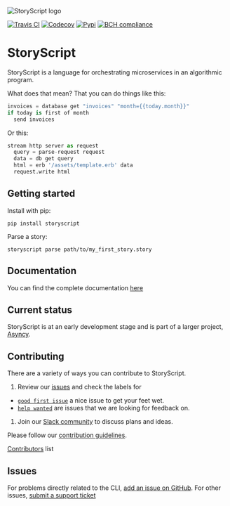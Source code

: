 ![StoryScript logo](https://s3.amazonaws.com/asnycy/storyscript.png)

[![Travis CI](https://secure.travis-ci.org/asyncy/storyscript.svg?branch=master)](http://travis-ci.org/asyncy/storyscript) [![Codecov](https://codecov.io/gh/asyncy/storyscript/branch/master/graphs/badge.svg)](https://codecov.io/github/asyncy/storyscript) [![Pypi](https://img.shields.io/pypi/v/storyscript.svg)](https://pypi.python.org/pypi?%3Aaction=pkg_edit&name=storyscript) [![BCH compliance](https://bettercodehub.com/edge/badge/asyncy/storyscript?branch=master)](https://bettercodehub.com/results/asyncy/storyscript)

# StoryScript

StoryScript is a language for orchestrating microservices in an algorithmic program.

What does that mean? That you can do things like this:

```python
invoices = database get "invoices" "month={{today.month}}"
if today is first of month
  send invoices
```

Or this:

```python
stream http server as request
  query = parse-request request
  data = db get query
  html = erb '/assets/template.erb' data
  request.write html
```

## Getting started

Install with pip:

```
pip install storyscript
```

Parse a story:
```
storyscript parse path/to/my_first_story.story
```

## Documentation

You can find the complete documentation [here](http://storyscript.readthedocs.io/en)

## Current status

StoryScript is at an early development stage and  is part of a larger project, [Asyncy](https://github.com/Asyncy). 

## Contributing

There are a variety of ways you can contribute to StoryScript.

1. Review our [issues](https://github.com/asyncy/storyscript/issues) and check the labels for
  - [`good first issue`](https://github.com/asyncy/storyscript/issues?q=is%3Aopen+is%3Aissue+label%3A%22good+first+issue%22) a nice issue to get your feet wet.
  - [`help wanted`](https://github.com/asyncy/storyscript/issues?q=is%3Aopen+is%3Aissue+label%3A%22help+wanted%22) are issues that we are looking for feedback on.
1. Join our [Slack community](https://join.slack.com/t/asyncy/shared_invite/enQtMjgxODI2NzEyMjc5LWJiZDg1YzFkYzVhZmVlYTk2MGRmYjcxNzYwMmU4NWYwYTZkZDhlMzkwNTIxOGQ1ZjVjZGJhZDgxNzhmMjZkODA) to discuss plans and ideas.

Please follow our [contribution guidelines](https://github.com/asyncy/storyscript/blob/master/CONTRIBUTING.md).

[Contributors](https://github.com/asyncy/storyscript/contributors) list

## Issues

For problems directly related to the CLI, [add an issue on GitHub](https://github.com/asyncy/storyscript/issues/new). For other issues, [submit a support ticket](mailto:help@storyscripts.org)

